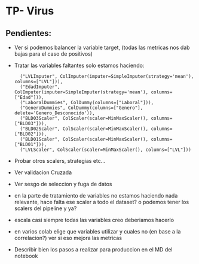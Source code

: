# TP- Virus

## Pendientes:

-  Ver si podemos balancer la variable target, (todas las metricas nos dab bajas para el caso de positivos)

- Tratar las variables faltantes solo estamos haciendo:
    
        ("LVLImputer", ColImputer(imputer=SimpleImputer(strategy='mean'), columns=["LVL"])),
        ("EdadImputer", ColImputer(imputer=SimpleImputer(strategy='mean'), columns=["Edad"])),
        ("LaboralDummies", ColDummy(columns=["Laboral"])),
        ("GeneroDummies", ColDummy(columns=["Genero"], delete='Genero_Desconocido')),
        ("BLD03Scaler", ColScaler(scaler=MinMaxScaler(), columns=["BLD03"])),
        ("BLD02Scaler", ColScaler(scaler=MinMaxScaler(), columns=["BLD02"])),
        ("BLD01Scaler", ColScaler(scaler=MinMaxScaler(), columns=["BLD01"])),
        ("LVLScaler", ColScaler(scaler=MinMaxScaler(), columns=["LVL"]))


- Probar otros scalers, strategias etc...
- Ver validacion Cruzada
- Ver sesgo de seleccion y fuga de datos

- en la parte de tratamiento de variables no estamos haciendo nada relevante, hace falta ese scaler a todo el dataset? o podemos tener los scalers del pipeline y ya?

- escala casi siempre todas las variables creo deberiamos hacerlo

- en varios colab elige que variables utilizar y cuales no (en base a la correlacion?) ver si eso mejora las metricas

- Describir bien los pasos a realizar para produccion en el MD del notebook
